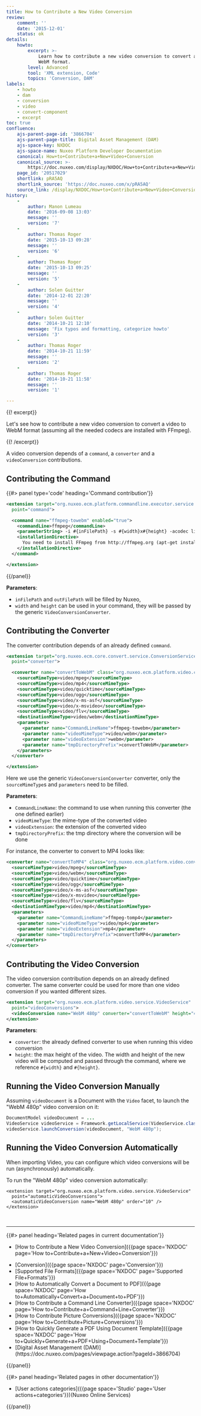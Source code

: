 ```yaml
---
title: How to Contribute a New Video Conversion
review:
    comment: ''
    date: '2015-12-01'
    status: ok
details:
    howto:
        excerpt: >-
            Learn how to contribute a new video conversion to convert a video to
            WebM format.
        level: Advanced
        tool: 'XML extension, Code'
        topics: 'Conversion, DAM'
labels:
    - howto
    - dam
    - conversion
    - video
    - convert-component
    - excerpt
toc: true
confluence:
    ajs-parent-page-id: '3866704'
    ajs-parent-page-title: Digital Asset Management (DAM)
    ajs-space-key: NXDOC
    ajs-space-name: Nuxeo Platform Developer Documentation
    canonical: How+to+Contribute+a+New+Video+Conversion
    canonical_source: >-
        https://doc.nuxeo.com/display/NXDOC/How+to+Contribute+a+New+Video+Conversion
    page_id: '20517029'
    shortlink: pRA5AQ
    shortlink_source: 'https://doc.nuxeo.com/x/pRA5AQ'
    source_link: /display/NXDOC/How+to+Contribute+a+New+Video+Conversion
history:
    - 
        author: Manon Lumeau
        date: '2016-09-08 13:03'
        message: ''
        version: '7'
    - 
        author: Thomas Roger
        date: '2015-10-13 09:28'
        message: ''
        version: '6'
    - 
        author: Thomas Roger
        date: '2015-10-13 09:25'
        message: ''
        version: '5'
    - 
        author: Solen Guitter
        date: '2014-12-01 22:20'
        message: ''
        version: '4'
    - 
        author: Solen Guitter
        date: '2014-10-21 12:10'
        message: 'Fix typos and formatting, categorize howto'
        version: '3'
    - 
        author: Thomas Roger
        date: '2014-10-21 11:59'
        message: ''
        version: '2'
    - 
        author: Thomas Roger
        date: '2014-10-21 11:58'
        message: ''
        version: '1'

---
```

{{! excerpt}}

Let's see how to contribute a new video conversion to convert a video to WebM format (assuming all the needed codecs are installed with FFmpeg).

{{! /excerpt}}

A video conversion depends of a `command`, a `converter`&nbsp;and a `videoConversion`&nbsp;contributions.

## Contributing the Command

{{#> panel type='code' heading='Command contribution'}}

```xml
<extension target="org.nuxeo.ecm.platform.commandline.executor.service.CommandLineExecutorComponent"
  point="command">

  <command name="ffmpeg-towebm" enabled="true">
    <commandLine>ffmpeg</commandLine>
    <parameterString> -i #{inFilePath} -s #{width}x#{height} -acodec libvorbis -v 0 #{outFilePath}</parameterString>
    <installationDirective>
      You need to install FFmpeg from http://ffmpeg.org (apt-get install ffmpeg)
    </installationDirective>
  </command>

</extension>
```

{{/panel}}

**Parameters**:

*   `inFilePath`&nbsp;and `outFilePath` will be filled by Nuxeo,
*   `width` and `height` can be used in your command, they will be passed by the generic `VideoConversionConverter`.

## Contributing the Converter

The converter contribution depends of an already defined `command`.

```xml
<extension target="org.nuxeo.ecm.core.convert.service.ConversionServiceImpl"
  point="converter">

  <converter name="convertToWebM" class="org.nuxeo.ecm.platform.video.convert.VideoConversionConverter">
    <sourceMimeType>video/mpeg</sourceMimeType>
    <sourceMimeType>video/mp4</sourceMimeType>
    <sourceMimeType>video/quicktime</sourceMimeType>
    <sourceMimeType>video/ogg</sourceMimeType>
    <sourceMimeType>video/x-ms-asf</sourceMimeType>
    <sourceMimeType>video/x-msvideo</sourceMimeType>
    <sourceMimeType>video/flv</sourceMimeType>
    <destinationMimeType>video/webm</destinationMimeType>
    <parameters>
      <parameter name="CommandLineName">ffmpeg-towebm</parameter>
      <parameter name="videoMimeType">video/webm</parameter>
      <parameter name="videoExtension">webm</parameter>
      <parameter name="tmpDirectoryPrefix">convertToWebM</parameter>
    </parameters>
  </converter>

</extension>
```

Here we use the generic `VideoConversionConverter`&nbsp;converter, only the `sourceMimeType`s and `parameters` need to be filled.

**Parameters**:

*   `CommandLineName`: the command to use when running this converter (the one defined earlier)
*   `videoMimeType`: the mime-type of the converted video
*   `videoExtension`: the extension of the converted video
*   `tmpDirectoryPrefix`: the tmp directory where the conversion will be done

For instance, the converter to convert to MP4 looks like:

```xml
<converter name="convertToMP4" class="org.nuxeo.ecm.platform.video.convert.VideoConversionConverter">
  <sourceMimeType>video/mpeg</sourceMimeType>
  <sourceMimeType>video/webm</sourceMimeType>
  <sourceMimeType>video/quicktime</sourceMimeType>
  <sourceMimeType>video/ogg</sourceMimeType>
  <sourceMimeType>video/x-ms-asf</sourceMimeType>
  <sourceMimeType>video/x-msvideo</sourceMimeType>
  <sourceMimeType>video/flv</sourceMimeType>
  <destinationMimeType>video/mp4</destinationMimeType>
  <parameters>
    <parameter name="CommandLineName">ffmpeg-tomp4</parameter>
    <parameter name="videoMimeType">video/mp4</parameter>
    <parameter name="videoExtension">mp4</parameter>
    <parameter name="tmpDirectoryPrefix">convertToMP4</parameter>
  </parameters>
</converter>
```

## Contributing the Video Conversion

The video conversion contribution depends on an already defined converter. The same converter could be used for more than one video conversion if you wanted different sizes.

```xml
<extension target="org.nuxeo.ecm.platform.video.service.VideoService"
  point="videoConversions">
  <videoConversion name="WebM 480p" converter="convertToWebM" height="480"/>
</extension>
```

**Parameters**:

*   `converter`: the already defined converter to use when running this video conversion
*   `height`: the max height of the video. The width and height of the new video will be computed and passed through the command, where we reference `#{width}`&nbsp;and `#{height}`.

## Running the Video Conversion Manually

Assuming `videoDocument`&nbsp;is a Document with the `Video` facet, to launch the "WebM 480p" video conversion on it:

```java
DocumentModel videoDocument = ...
VideoService videoService = Framework.getLocalService(VideoService.class);
videoService.launchConversion(videoDocument, "WebM 480p");
```

## Running the Video Conversion Automatically

When importing Video, you can configure which video conversions will be run (asynchronously) automatically.

To run the "WebM 480p" video conversion automatically:

```
<extension target="org.nuxeo.ecm.platform.video.service.VideoService"
  point="automaticVideoConversions">
  <automaticVideoConversion name="WebM 480p" order="10" />
</extension>
```

&nbsp;

* * *

<div class="row" data-equalizer data-equalize-on="medium"><div class="column medium-6">{{#> panel heading='Related pages in current documentation'}}

*   [How to Contribute a New Video Conversion]({{page space='NXDOC' page='How to+Contribute+a+New+Video+Conversion'}})
*   <div>[Conversion]({{page space='NXDOC' page='Conversion'}})</div>

*   <div>[Supported File Formats]({{page space='NXDOC' page='Supported File+Formats'}})</div>

*   <div>[How to Automatically Convert a Document to PDF]({{page space='NXDOC' page='How to+Automatically+Convert+a+Document+to+PDF'}})</div>

*   <div>[How to Contribute a Command Line Converter]({{page space='NXDOC' page='How to+Contribute+a+Command+Line+Converter'}})</div>

*   <div>[How to Contribute Picture Conversions]({{page space='NXDOC' page='How to+Contribute+Picture+Conversions'}})</div>

*   <div>[How to Quickly Generate a PDF Using Document Template]({{page space='NXDOC' page='How to+Quickly+Generate+a+PDF+Using+Document+Template'}})</div>

*   <div>[Digital Asset Management (DAM)](https://doc.nuxeo.com/pages/viewpage.action?pageId=3866704)</div>

{{/panel}}</div><div class="column medium-6">{{#> panel heading='Related pages in other documentation'}}

*   [User actions categories]({{page space='Studio' page='User actions+categories'}})<span class="smalltext">(Nuxeo Online Services)</span>

{{/panel}}</div></div>